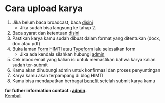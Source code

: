 # Cara upload karya

1. Jika belum baca broadcast, baca [disini](https://himtiuinjkt.or.id/)
   - Jika sudah bisa langsung ke tahap 2.
2. Baca syarat dan ketentuan [disini](https://himtiuinjkt.or.id/)
3. Pastikan karya kamu sudah dibuat dalam format yang ditentukan (docx, doc atau pdf)
4. Buka laman [Form HIMTI](https://himtiuinjkt.or.id/blog/formulir/735/#) atau [Typeform](https://himtiblog.typeform.com/to/KdaC1fdL) lalu selesaikan form
   - Jika ada kendala silahkan hubungi [admin](https://wa.me/6289638065793)
6. Cek inbox email yang kalian isi untuk memastikan bahwa karya kalian sudah ter-submit
7. Kamu akan dihubungi admin untuk konfirmasi dan proses penyuntingan
8. Karya kamu akan terpampang di blog HIMTI
9. Kamu bisa mendapatkan berbagai [benefit](https://github.com/GajAhmadaaa/blog/blob/main/Benefit.md) setelah submit karya kamu

**for futher information contact : [admin](https://wa.me/6289638065793?text=mau+nanya+tentang+blog+dong).**\
[Kembali](https://github.com/GajAhmadaaa/HIMTIBLOG)
